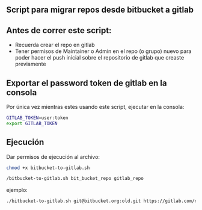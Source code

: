 ## Script para migrar repos desde bitbucket a gitlab

## Antes de correr este script: 
* Recuerda crear el repo en gitlab
* Tener permisos de Maintainer o Admin en el repo (o grupo) nuevo para poder hacer el push inicial sobre el repositorio de gitlab que creaste previamente

## Exportar el password token de gitlab en la consola
Por única vez mientras estes usando este script, ejecutar en la consola:

```bash
GITLAB_TOKEN=user:token
export GITLAB_TOKEN
```
## Ejecución

Dar permisos de ejecución al archivo:
```bash
chmod +x bitbucket-to-gitlab.sh
```
```bash
/bitbucket-to-gitlab.sh bit_bucket_repo gitlab_repo
```

ejemplo: 
```bash
./bitbucket-to-gitlab.sh git@bitbucket.org:old.git https://gitlab.com/new.git
```
